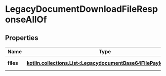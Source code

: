 
# LegacyDocumentDownloadFileResponseAllOf

## Properties
Name | Type | Description | Notes
------------ | ------------- | ------------- | -------------
**files** | [**kotlin.collections.List&lt;LegacydocumentBase64FilePayloadItem&gt;**](LegacydocumentBase64FilePayloadItem.md) | Array of documents | 



